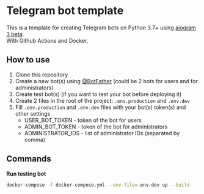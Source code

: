 # Telegram bot template

This is a template for creating Telegram bots on Python 3.7+ using
[aiogram 3 beta](https://github.com/aiogram/aiogram).  
With Github Actions and Docker.


## How to use
1. Clone this repository
2. Create a new bot(s) using [@BotFather](https://t.me/BotFather) (could be 2 bots for users and for administrators)
3. Create test bot(s) (if you want to test your bot before deploying it)
4. Create 2 files in the root of the project: `.env.production` and `.env.dev`
5. Fill `.env.production` and `.env.dev` files with your bot(s) token(s) and other settings
    - USER_BOT_TOKEN - token of the bot for users
    - ADMIN_BOT_TOKEN - token of the bot for administrators
    - ADMINISTRATOR_IDS - list of administrator IDs (separated by comma)


## Commands
**Run testing bot**
```bash
docker-compose -f docker-compose.yml --env-file=.env.dev up --build
```
